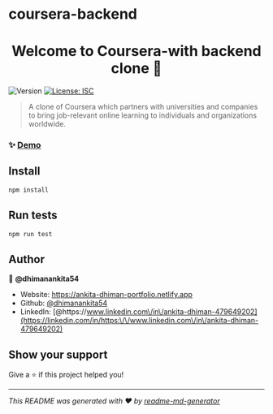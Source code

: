 # coursera-backend
<h1 align="center">Welcome to Coursera-with backend clone 👋</h1>
<p>
  <img alt="Version" src="https://img.shields.io/badge/version-1.0.0-blue.svg?cacheSeconds=2592000" />
  <a href="#" target="_blank">
    <img alt="License: ISC" src="https://img.shields.io/badge/License-ISC-yellow.svg" />
  </a>
</p>

> A clone of Coursera which partners with universities and companies to bring job-relevant online learning to individuals and organizations worldwide. 

### ✨ [Demo](https://courseraclone-backend.herokuapp.com)

## Install

```sh
npm install
```

## Run tests

```sh
npm run test
```

## Author

👤 **@dhimanankita54**

* Website: https://ankita-dhiman-portfolio.netlify.app
* Github: [@dhimanankita54](https://github.com/dhimanankita54)
* LinkedIn: [@https:\/\/www.linkedin.com\/in\/ankita-dhiman-479649202](https://linkedin.com/in/https:\/\/www.linkedin.com\/in\/ankita-dhiman-479649202)

## Show your support

Give a ⭐️ if this project helped you!

***
_This README was generated with ❤️ by [readme-md-generator](https://github.com/kefranabg/readme-md-generator)_
